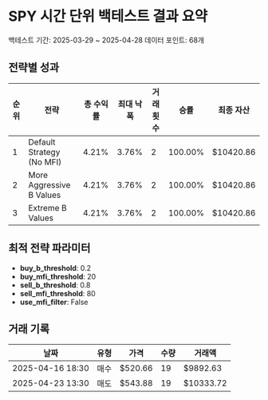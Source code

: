 # SPY 시간 단위 백테스트 결과 요약

백테스트 기간: 2025-03-29 ~ 2025-04-28
데이터 포인트: 68개

## 전략별 성과

| 순위 | 전략 | 총 수익률 | 최대 낙폭 | 거래 횟수 | 승률 | 최종 자산 |
|------|------|-----------|-----------|-----------|------|----------|
| 1 | Default Strategy (No MFI) | 4.21% | 3.76% | 2 | 100.00% | $10420.86 |
| 2 | More Aggressive B Values | 4.21% | 3.76% | 2 | 100.00% | $10420.86 |
| 3 | Extreme B Values | 4.21% | 3.76% | 2 | 100.00% | $10420.86 |

## 최적 전략 파라미터

- **buy_b_threshold**: 0.2
- **buy_mfi_threshold**: 20
- **sell_b_threshold**: 0.8
- **sell_mfi_threshold**: 80
- **use_mfi_filter**: False

## 거래 기록

| 날짜 | 유형 | 가격 | 수량 | 거래액 |
|------|------|------|------|--------|
| 2025-04-16 18:30 | 매수 | $520.66 | 19 | $9892.63 |
| 2025-04-23 13:30 | 매도 | $543.88 | 19 | $10333.72 |
